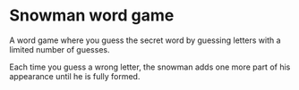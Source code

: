 # Snowman word game
A word game where you guess the secret word by guessing letters with a limited number of guesses.

Each time you guess a wrong letter, the snowman adds one more part of his appearance until he is fully formed.

